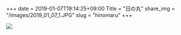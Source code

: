 +++
date  = 2019-01-07T19:14:25+09:00
Title = "日の丸"
share_img = "/images/2019_01_07_1.JPG"
slug = "hinomaru"
+++

![](/images/2019_01_07_1.JPG)